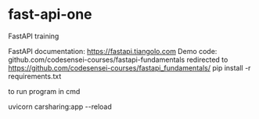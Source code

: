 # fast-api-one
FastAPI training

FastAPI documentation: https://fastapi.tiangolo.com
Demo code: github.com/codesensei-courses/fastapi-fundamentals
redirected to https://github.com/codesensei-courses/fastapi_fundamentals/
pip install -r requirements.txt

to run program in cmd

uvicorn carsharing:app --reload